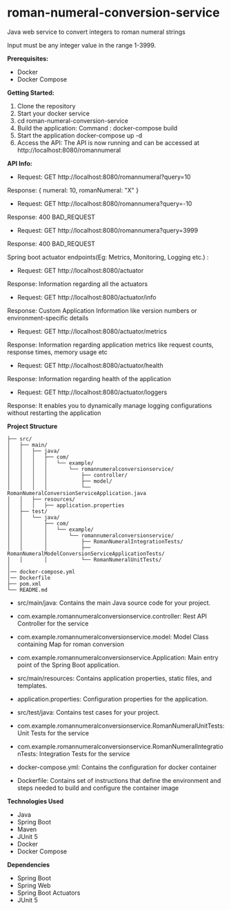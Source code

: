 # roman-numeral-conversion-service


Java web service to convert integers to roman numeral strings

Input must be any integer value in the range 1-3999.

**Prerequisites:**
* Docker
* Docker Compose

**Getting Started:**

1. Clone the repository
2. Start your docker service
3. cd roman-numeral-conversion-service
4. Build the application:
   Command : docker-compose build
5. Start the application
   docker-compose up -d
6. Access the API:
The API is now running and can be accessed at http://localhost:8080/romannumeral


**API Info:**

* Request: GET http://localhost:8080/romannumeral?query=10

Response: { numeral: 10, romanNumeral: "X" }

* Request: GET http://localhost:8080/romannumera?query=-10

Response: 400 BAD_REQUEST

* Request: GET http://localhost:8080/romannumera?query=3999

Response: 400 BAD_REQUEST

Spring boot actuator endpoints(Eg: Metrics, Monitoring, Logging etc.) :

* Request: GET http://localhost:8080/actuator

Response: Information regarding all the actuators

* Request: GET http://localhost:8080/actuator/info

Response: Custom Application Information like version numbers or environment-specific details

* Request: GET http://localhost:8080/actuator/metrics

Response: Information regarding application metrics like request counts, response times, memory usage etc

* Request: GET http://localhost:8080/actuator/health

Response: Information regarding health of the application

* Request: GET http://localhost:8080/actuator/loggers

Response: It enables you to dynamically manage logging configurations without restarting the application


**Project Structure**
```
├── src/
│   ├── main/
│   │   ├── java/
│   │   │   ├── com/
│   │   │   │   └── example/
│   │   │   │       └── romannumeralconversionservice/
│   │   │   │           ├── controller/
│   │   │   │           ├── model/
│   │   │   │           └── RomanNumeralConversionServiceApplication.java
│   │   ├── resources/
│   │   │   ├── application.properties
│   ├── test/
│   │   └── java/
│   │       ├── com/
│   │       │   └── example/
│   │       │       └── romannumeralconversionservice/
│   │       │           ├── RomanNumeralIntegrationTests/
│   │       │           ├── RomanNumeralModelConversionServiceApplicationTests/
│   │       │           └── RomanNumeralUnitTests/
│   
│── docker-compose.yml
│── Dockerfile
├── pom.xml
└── README.md
```


* src/main/java: Contains the main Java source code for your project.

* com.example.romannumeralconversionservice.controller: Rest API Controller for the service
* com.example.romannumeralconversionservice.model: Model Class containing Map for roman conversion
* com.example.romannumeralconversionservice.Application: Main entry point of the Spring Boot application.
* src/main/resources: Contains application properties, static files, and templates.

* application.properties: Configuration properties for the application.

* src/test/java: Contains test cases for your project.
* com.example.romannumeralconversionservice.RomanNumeralUnitTests: Unit Tests for the service
* com.example.romannumeralconversionservice.RomanNumeralIntegrationTests: Integration Tests for the service

* docker-compose.yml: Contains the configuration for docker container
* Dockerfile: Contains set of instructions that define the environment and steps needed to build and configure the container image


**Technologies Used**
* Java
* Spring Boot
* Maven
* JUnit 5
* Docker
* Docker Compose

**Dependencies**
* Spring Boot
* Spring Web
* Spring Boot Actuators
* JUnit 5